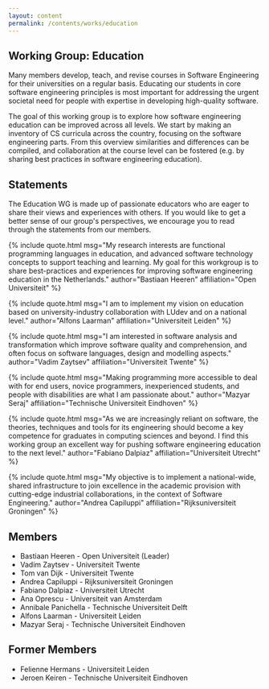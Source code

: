 ```yaml
---
layout: content
permalink: /contents/works/education
---
```


## Working Group: Education

Many members develop, teach, and revise courses in Software Engineering for their universities on a regular basis. Educating our students in core software engineering principles is most important for addressing the urgent societal need for people with expertise in developing high-quality software.

The goal of this working group is to explore how software engineering education can be improved across all levels. We start by making an inventory of CS curricula across the country, focusing on the software engineering parts. From this overview similarities and differences can be compiled, and collaboration at the course level can be fostered (e.g. by sharing best practices in software engineering education).

## Statements

The Education WG is made up of passionate educators who are eager to share their views and experiences with others. If you would like to get a better sense of our group's perspectives, we encourage you to read through the statements from our members.

{% include quote.html 
    msg="My research interests are functional programming languages in education, and advanced software technology concepts to support teaching and learning. My goal for this workgroup is to share best-practices and experiences for improving software engineering education in the Netherlands."
    author="Bastiaan Heeren" 
    affiliation="Open Universiteit"
%}

{% include quote.html 
    msg="I am to implement my vision on education based on university-industry collaboration with LUdev and on a national level."
    author="Alfons Laarman" 
    affiliation="Universiteit Leiden"
%}

{% include quote.html 
    msg="I am interested in software analysis and transformation which improve software quality and comprehension, and often focus on software languages, design and modelling aspects."
    author="Vadim Zaytsev" 
    affiliation="Universiteit Twente"
%}

{% include quote.html 
    msg="Making programming more accessible to deal with for end users, novice programmers, inexperienced students, and people with disabilities are what I am passionate about."
    author="Mazyar Seraj" 
    affiliation="Technische Universiteit Eindhoven"
%}

{% include quote.html 
    msg="As we are increasingly reliant on software, the theories, techniques and tools for its engineering should become a key competence for graduates in computing sciences and beyond. I find this working group an excellent way for pushing software engineering education to the next level."
    author="Fabiano Dalpiaz" 
    affiliation="Universiteit Utrecht"
%}

{% include quote.html 
    msg="My objective is to implement a national-wide, shared infrastructure to join excellence in the academic provision with cutting-edge industrial collaborations, in the context of Software Engineering."
    author="Andrea Capiluppi" 
    affiliation="Rijksuniversiteit Groningen"
%}

## Members

* Bastiaan Heeren - Open Universiteit (Leader)
* Vadim Zaytsev - Universiteit Twente
* Tom van Dijk - Universiteit Twente
* Andrea Capiluppi - Rijksuniversiteit Groningen
* Fabiano Dalpiaz - Universiteit Utrecht
* Ana Oprescu - Universiteit van Amsterdam
* Annibale Panichella - Technische Universiteit Delft
* Alfons Laarman - Universiteit Leiden
* Mazyar Seraj - Technische Universiteit Eindhoven

## Former Members

* Felienne Hermans - Universiteit Leiden
* Jeroen Keiren - Technische Universiteit Eindhoven
